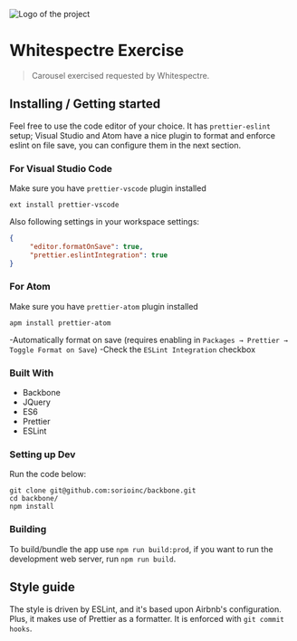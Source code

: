 ![Logo of the project](https://whitespectrecom.s3.amazonaws.com/sites/590a11fecf63d900145cf136/theme/images/w-s-logo.svg?1493993325)

# Whitespectre Exercise
> Carousel exercised requested by Whitespectre.


## Installing / Getting started

Feel free to use the code editor of your choice. It has `prettier-eslint` setup; Visual Studio and Atom have a nice plugin to format and enforce eslint on file save, you can configure them in the next section.

### For Visual Studio Code

Make sure you have `prettier-vscode` plugin installed
```shell
ext install prettier-vscode
```
Also following settings in your workspace settings:
```json
{
     "editor.formatOnSave": true,
     "prettier.eslintIntegration": true
}
```

### For Atom

Make sure you have `prettier-atom` plugin installed
```shell
apm install prettier-atom
```
-Automatically format on save (requires enabling in `Packages → Prettier → Toggle Format on Save`)
-Check the `ESLint Integration` checkbox


### Built With
- Backbone
- JQuery
- ES6
- Prettier
- ESLint

### Setting up Dev

Run the code below:

```shell
git clone git@github.com:sorioinc/backbone.git
cd backbone/
npm install
```

### Building

To build/bundle the app use `npm run build:prod`, if you want to run the development web server, run `npm run build`.

## Style guide

The style is driven by ESLint, and it's based upon Airbnb's configuration. Plus, it makes use of Prettier as a formatter. It is enforced with `git commit hooks`.
